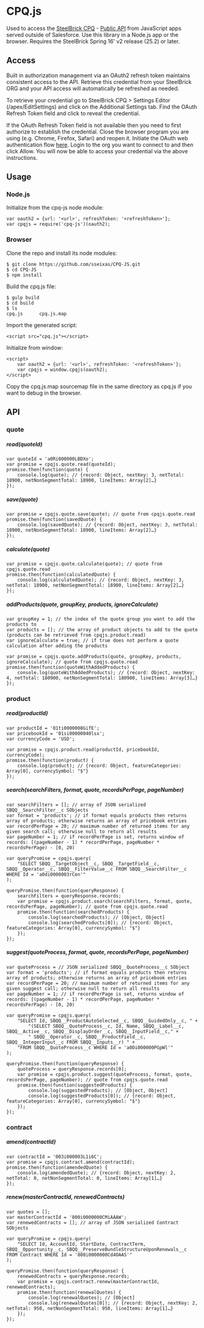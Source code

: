 # CPQ.js

Used to access the [SteelBrick CPQ](http://www.steelbrick.com) - [Public API](https://community.steelbrick.com/t5/Release-Notes/Public-API-Overview/ta-p/4418/message-revision/4418%3A11) from JavaScript apps served outside of Salesforce.  Use this library in a Node.js app or the browser. Requires the SteelBrick Spring 16' v2 release (25.2) or later.


## Access
Built in authorization management via an OAuth2 refresh token maintains consistent access to the API. Retrieve this credential from your SteelBrick ORG and your API access will automatically be refreshed as needed. 

To retrieve your credential go to SteelBrick CPQ > Settings Editor (/apex/EditSettings) and click on the Additional Settings tab.  Find the OAuth Refresh Token field and click to reveal the credential.
  
If the OAuth Refresh Token field is not available then you need to first authorize to establish the credential. Close the browser program you are using (e.g. Chrome, Firefox, Safari) and reopen it.  Initiate the OAuth web authentication flow [here](https://brick-rest.steelbrick.com/oauth/auth).  Login to the org you want to connect to and then click Allow.  You will now be able to access your credential via the above instructions.

## Usage

### Node.js

Initialize from the cpq-js node module:
```
var oauth2 = {url: '<url>', refreshToken: '<refreshToken>'};
var cpqjs = require('cpq-js')(oauth2);
```


### Browser

Clone the repo and install its node modules:
```
$ git clone https://github.com/sseixas/CPQ-JS.git
$ cd CPQ-JS
$ npm install
```

Build the cpq.js file:

```
$ gulp build
$ cd build
$ ls
cpq.js		cpq.js.map
```

Import the generated script:
```
<script src="cpq.js"></script>
```

Initialize from window:

```
<script>
    var oauth2 = {url: '<url>', refreshToken: '<refreshToken>'};
    var cpqjs = window.cpqjs(oauth2);    
</script>
```
Copy the cpq.js.map sourcemap file in the same directory as cpq.js if you want to debug in the browser.

## API

### quote

##### read(quoteId)

```
var quoteId = 'a0Ri000000LBDXo';
var promise = cpqjs.quote.read(quoteId);
promise.then(function(quote) {
    console.log(quote); // {record: Object, nextKey: 3, netTotal: 18900, netNonSegmentTotal: 18900, lineItems: Array[2]…}
}); 
```

##### save(quote)

```
var promise = cpqjs.quote.save(quote); // quote from cpqjs.quote.read
promise.then(function(savedQuote) {
    console.log(savedQuote); // {record: Object, nextKey: 3, netTotal: 18900, netNonSegmentTotal: 18900, lineItems: Array[2]…}
}); 
```

##### calculate(quote)

```
var promise = cpqjs.quote.calculate(quote); // quote from cpqjs.quote.read
promise.then(function(calculatedQuote) {
    console.log(calculatedQuote); // {record: Object, nextKey: 3, netTotal: 18900, netNonSegmentTotal: 18900, lineItems: Array[2]…}
}); 
```

##### addProducts(quote, groupKey, products, ignoreCalculate)

```
var groupKey = 1; // the index of the quote group you want to add the products to
var products = []; // the array of product objects to add to the quote (products can be retrieved from cpqjs.product.read)
var ignoreCalculate = true; // if true does not perform a quote calculation after adding the products

var promise = cpqjs.quote.addProducts(quote, groupKey, products, ignoreCalculate); // quote from cpqjs.quote.read
promise.then(function(quoteWithAddedProducts) {
    console.log(quoteWithAddedProducts); // {record: Object, nextKey: 4, netTotal: 180900, netNonSegmentTotal: 180900, lineItems: Array[3]…}
}); 
```


### product

##### read(productId)

```
var productId = '01ti0000008GifE';
var pricebookId = '01si00000040lsx';
var currencyCode = 'USD';

var promise = cpqjs.product.read(productId, pricebookId, currencyCode);
promise.then(function(product) {
    console.log(product); // {record: Object, featureCategories: Array[0], currencySymbol: "$"}
}); 
```

##### search(searchFilters, format, quote, recordsPerPage, pageNumber)

```
var searchFilters = []; // array of JSON serialized SBQQ__SearchFilter__c SObjects
var format = 'products'; // if format equals products then returns array of products; otherwise returns an array of pricebook entries
var recordPerPage = 20; // maximum number of returned items for any given search call; otherwise null to return all results
var pageNumber = 1; // if recordPerPage is set, returns window of records: [(pageNumber - 1) * recordPerPage, pageNumber * recordsPerPage) - [0, 20)

var queryPromise = cpqjs.query(
    "SELECT SBQQ__TargetObject__c, SBQQ__TargetField__c, SBQQ__Operator__c, SBQQ__FilterValue__c FROM SBQQ__SearchFilter__c WHERE Id = 'a0di0000003rCen'"
);

queryPromise.then(function(queryResponse) {
    searchFilters = queryResponse.records;
    var promise = cpqjs.product.search(searchFilters, format, quote, recordsPerPage, pageNumber); // quote from cpqjs.quote.read
    promise.then(function(searchedProducts) {
        console.log(searchedProducts); // [Object, Object]
        console.log(searchedProducts[0]); // {record: Object, featureCategories: Array[0], currencySymbol: "$"}
    }); 
});
```

##### suggest(quoteProcess, format, quote, recordsPerPage, pageNumber)

```
var quoteProcess = // JSON serialized SBQQ__QuoteProcess__c SObject
var format = 'products'; // if format equals products then returns array of products; otherwise returns an array of pricebook entries
var recordPerPage = 20; // maximum number of returned items for any given suggest call; otherwise null to return all results
var pageNumber = 1; // if recordPerPage is set, returns window of records: [(pageNumber - 1) * recordPerPage, pageNumber * recordsPerPage) - [0, 20)

var queryPromise = cpqjs.query(
    "SELECT Id, SBQQ__ProductAutoSelected__c, SBQQ__GuidedOnly__c, " +
        "(SELECT SBQQ__QuoteProcess__c, Id, Name, SBQQ__Label__c, SBQQ__Active__c, SBQQ__DisplayOrder__c, SBQQ__InputField__c," + 
        " SBQQ__Operator__c, SBQQ__ProductField__c, SBQQ__IntegerInput__c FROM SBQQ__Inputs__r) " +
    "FROM SBQQ__QuoteProcess__c WHERE Id = 'a0Oi000000PGpWl'"
);

queryPromise.then(function(queryResponse) {
    quoteProcess = queryResponse.records[0];
    var promise = cpqjs.product.suggest(quoteProcess, format, quote, recordsPerPage, pageNumber); // quote from cpqjs.quote.read
    promise.then(function(suggestedProducts) {
        console.log(suggestedProducts); // [Object, Object]
        console.log(suggestedProducts[0]); // {record: Object, featureCategories: Array[0], currencySymbol: "$"}
    }); 
});
```


### contract

##### amend(contractId)

```
var contractId = '003i000003L1i6C';
var promise = cpqjs.contract.amend(contractId);
promise.then(function(amendedQuote) {
    console.log(amendedQuote); // {record: Object, nextKey: 2, netTotal: 0, netNonSegmentTotal: 0, lineItems: Array[1]…}
}); 
```

##### renew(masterContractId, renewedContracts)

```
var quotes = [];
var masterContractId = '800i0000000CMiAAAW';
var renewedContracts = []; // array of JSON serialized Contract SObjects

var queryPromise = cpqjs.query(
    "SELECT Id, AccountId, StartDate, ContractTerm, SBQQ__Opportunity__c, SBQQ__PreserveBundleStructureUponRenewals__c FROM Contract WHERE Id = '800i0000000Cd4OAAS'"
);

queryPromise.then(function(queryResponse) {
    renewedContracts = queryResponse.records;
    var promise = cpqjs.contract.renew(masterContractId, renewedContracts);
    promise.then(function(renewalQuotes) {
        console.log(renewalQuotes); // [Object]
        console.log(renewalQuotes[0]); // {record: Object, nextKey: 2, netTotal: 950, netNonSegmentTotal: 950, lineItems: Array[1]…}
    });
}); 
```
